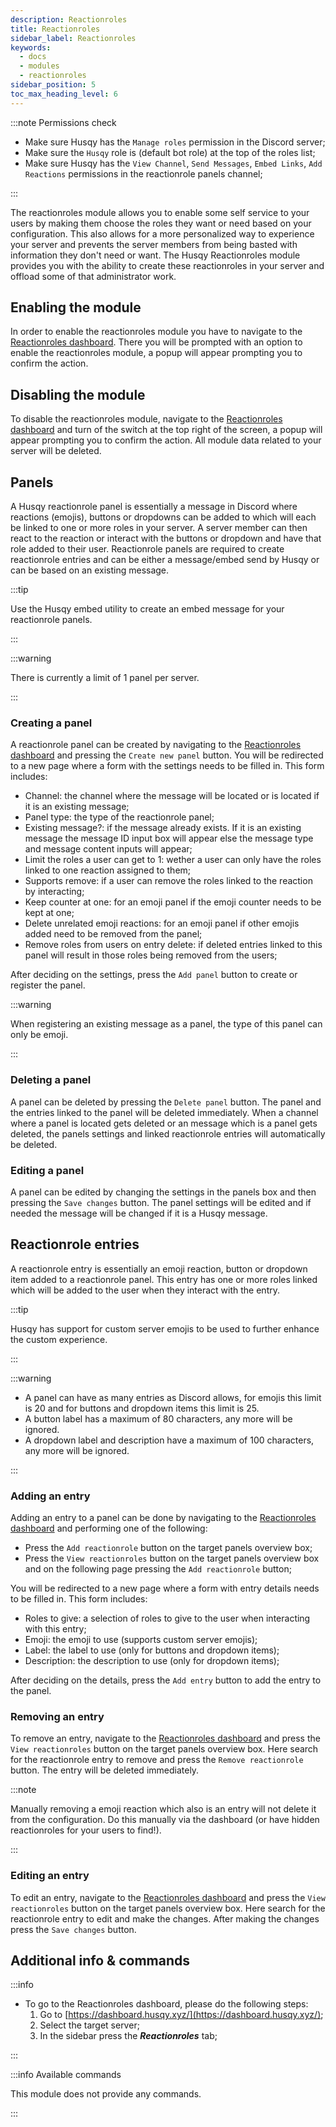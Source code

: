 ```yaml
---
description: Reactionroles
title: Reactionroles
sidebar_label: Reactionroles
keywords:
  - docs
  - modules
  - reactionroles
sidebar_position: 5
toc_max_heading_level: 6
---
```


:::note Permissions check

- Make sure Husqy has the `Manage roles` permission in the Discord server;
- Make sure the `Husqy` role is (default bot role) at the top of the roles list;
- Make sure Husqy has the `View Channel`, `Send Messages`, `Embed Links`, `Add Reactions` permissions in the reactionrole panels channel;

:::

The reactionroles module allows you to enable some self service to your users by making them choose the roles they want or need based on your configuration. This also allows for a more personalized way to experience your server and prevents the server members from being basted with information they don't need or want. The Husqy Reactionroles module provides you with the ability to create these reactionroles in your server and offload some of that administrator work.

## Enabling the module

In order to enable the reactionroles module you have to navigate to the [Reactionroles dashboard](#additional-info--commands). There you will be prompted with an option to enable the reactionroles module, a popup will appear prompting you to confirm the action.

## Disabling the module

To disable the reactionroles module, navigate to the [Reactionroles dashboard](#additional-info--commands) and turn of the switch at the top right of the screen, a popup will appear prompting you to confirm the action. All module data related to your server will be deleted.

## Panels

A Husqy reactionrole panel is essentially a message in Discord where reactions (emojis), buttons or dropdowns can be added to which will each be linked to one or more roles in your server. A server member can then react to the reaction or interact with the buttons or dropdown and have that role added to their user. Reactionrole panels are required to create reactionrole entries and can be either a message/embed send by Husqy or can be based on an existing message.

:::tip

Use the Husqy embed utility to create an embed message for your reactionrole panels.

:::

:::warning

There is currently a limit of 1 panel per server.

:::

### Creating a panel

A reactionrole panel can be created by navigating to the [Reactionroles dashboard](#additional-info--commands) and pressing the `Create new panel` button. You will be redirected to a new page where a form with the settings needs to be filled in. This form includes:

- Channel: the channel where the message will be located or is located if it is an existing message;
- Panel type: the type of the reactionrole panel;
- Existing message?: if the message already exists. If it is an existing message the message ID input box will appear else the message type and message content inputs will appear;
- Limit the roles a user can get to 1: wether a user can only have the roles linked to one reaction assigned to them;
- Supports remove: if a user can remove the roles linked to the reaction by interacting;
- Keep counter at one: for an emoji panel if the emoji counter needs to be kept at one;
- Delete unrelated emoji reactions: for an emoji panel if other emojis added need to be removed from the panel;
- Remove roles from users on entry delete: if deleted entries linked to this panel will result in those roles being removed from the users;

After deciding on the settings, press the `Add panel` button to create or register the panel.

:::warning

When registering an existing message as a panel, the type of this panel can only be emoji.

:::

### Deleting a panel

A panel can be deleted by pressing the `Delete panel` button. The panel and the entries linked to the panel will be deleted immediately. When a channel where a panel is located gets deleted or an message which is a panel gets deleted, the panels settings and linked reactionrole entries will automatically be deleted.

### Editing a panel

A panel can be edited by changing the settings in the panels box and then pressing the `Save changes` button. The panel settings will be edited and if needed the message will be changed if it is a Husqy message. 

## Reactionrole entries

A reactionrole entry is essentially an emoji reaction, button or dropdown item added to a reactionrole panel. This entry has one or more roles linked which will be added to the user when they interact with the entry.

:::tip

Husqy has support for custom server emojis to be used to further enhance the custom experience.

:::

:::warning

- A panel can have as many entries as Discord allows, for emojis this limit is 20 and for buttons and dropdown items this limit is 25.
- A button label has a maximum of 80 characters, any more will be ignored.
- A dropdown label and description have a maximum of 100 characters, any more will be ignored.

:::

### Adding an entry

Adding an entry to a panel can be done by navigating to the [Reactionroles dashboard](#additional-info--commands) and performing one of the following:

- Press the `Add reactionrole` button on the target panels overview box;
- Press the `View reactionroles` button on the target panels overview box and on the following page pressing the `Add reactionrole` button;

You will be redirected to a new page where a form with entry details needs to be filled in. This form includes:

- Roles to give: a selection of roles to give to the user when interacting with this entry;
- Emoji: the emoji to use (supports custom server emojis);
- Label: the label to use (only for buttons and dropdown items);
- Description: the description to use (only for dropdown items);

After deciding on the details, press the `Add entry` button to add the entry to the panel.

### Removing an entry

To remove an entry, navigate to the [Reactionroles dashboard](#additional-info--commands) and press the `View reactionroles` button on the target panels overview box. Here search for the reactionrole entry to remove and press the `Remove reactionrole` button. The entry will be deleted immediately.

:::note

Manually removing a emoji reaction which also is an entry will not delete it from the configuration. Do this manually via the dashboard (or have hidden reactionroles for your users to find!).

:::

### Editing an entry

To edit an entry, navigate to the [Reactionroles dashboard](#additional-info--commands) and press the `View reactionroles` button on the target panels overview box. Here search for the reactionrole entry to edit and make the changes. After making the changes press the `Save changes` button.

## Additional info & commands

:::info

- To go to the Reactionroles dashboard, please do the following steps:
  1. Go to [https://dashboard.husqy.xyz/](https://dashboard.husqy.xyz/);
  2. Select the target server;
  3. In the sidebar press the **_Reactionroles_** tab;

:::

:::info Available commands

This module does not provide any commands.

:::